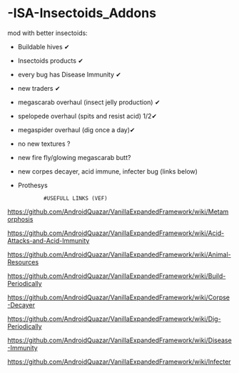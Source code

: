 # -ISA-Insectoids_Addons

mod with better insectoids:
- Buildable hives ✔
- Insectoids products ✔
- every bug has Disease Immunity ✔
- new traders ✔
- megascarab overhaul (insect jelly production) ✔
- spelopede overhaul (spits and resist acid) 1/2✔
- megaspider overhaul (dig once a day)✔
- no new textures ?
- new fire fly/glowing megascarab butt?
- new corpes decayer, acid immune, infecter bug (links below)
- Prothesys 



              #USEFULL LINKS (VEF)
https://github.com/AndroidQuazar/VanillaExpandedFramework/wiki/Metamorphosis

https://github.com/AndroidQuazar/VanillaExpandedFramework/wiki/Acid-Attacks-and-Acid-Immunity

https://github.com/AndroidQuazar/VanillaExpandedFramework/wiki/Animal-Resources

https://github.com/AndroidQuazar/VanillaExpandedFramework/wiki/Build-Periodically

https://github.com/AndroidQuazar/VanillaExpandedFramework/wiki/Corpse-Decayer

https://github.com/AndroidQuazar/VanillaExpandedFramework/wiki/Dig-Periodically

https://github.com/AndroidQuazar/VanillaExpandedFramework/wiki/Disease-Immunity

https://github.com/AndroidQuazar/VanillaExpandedFramework/wiki/Infecter
